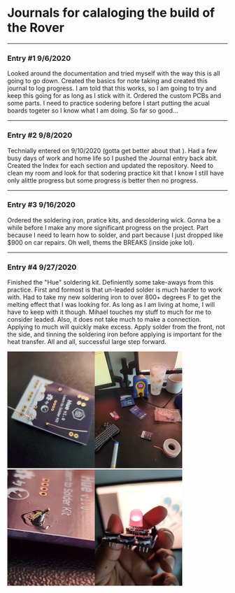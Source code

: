 # Journals for calaloging the build of the Rover


***
### Entry #1 9/6/2020

Looked around the documentation and tried myself with the way this is all going to go down. Created the basics for note taking and created this journal to log progress. I am told that this works, so I am going to try and keep this going for as long as I stick with it. Ordered the custom PCBs and some parts. I need to practice sodering before I start putting the acual boards togeter so I know what I am doing. So far so good...

***
### Entry #2 9/8/2020

Technially entered on 9/10/2020 (gotta get better about that ). Had a few busy days of work and home life so I pushed the Journal entry back abit. Created the Index for each section and updated the repository. Need to clean my room and look for that sodering practice kit that I know I still have only alittle progress but some progress is better then no progress.

***
### Entry #3 9/16/2020

Ordered the soldering iron, pratice kits, and desoldering wick. Gonna be a while before I make any more significant progress on the project. Part because I need to learn how to solder, and part because I just dropped like $900 on car repairs. Oh well, thems the BREAKS (inside joke lol).

***
### Entry #4 9/27/2020

Finished the "Hue" soldering kit. Definiently some take-aways from this practice. First and formost is that un-leaded solder is much harder to work with. Had to take my new soldering iron to over 800+ degrees F to get the melting effect that I was looking for. As long as I am living at home, I will have to keep with it though. Mihael touches my stuff to much for me to consider leaded. Also, it does not take much to make a connection. Applying to much will quickly make excess. Apply solder from the front, not the side, and tinning the soldering iron before applying is important for the heat transfer. All and all, successful large step forward.

<img src="/Media/Pictures/20200927_114027.jpg" alt="Solder Practice" width="200"/><img src="/Media/Pictures/20200927_114029.jpg" alt="Solder Practice" width="200"/><img src="/Media/Pictures/20200927_114955.jpg" alt="Solder Practice" width="200"/><img src="/Media/Pictures/20200927_123703.jpg" alt="Solder Practice" width="200"/>




